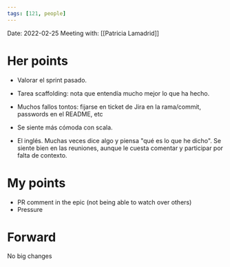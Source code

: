 ```yaml
---
tags: [121, people]
---
```


Date: 2022-02-25
Meeting with: [[Patricia Lamadrid]]

# Her points

- Valorar el sprint pasado.
- Tarea scaffolding: nota que entendía mucho mejor lo que ha hecho.
- Muchos fallos tontos: fijarse en ticket de Jira en la rama/commit, passwords en el README, etc

- Se siente más cómoda con scala.

- El inglés. Muchas veces dice algo y piensa "qué es lo que he dicho". Se siente bien en las reuniones, aunque le cuesta comentar y participar por falta de contexto.
 
# My points

- PR comment in the epic (not being able to watch over others)
- Pressure

# Forward

No big changes